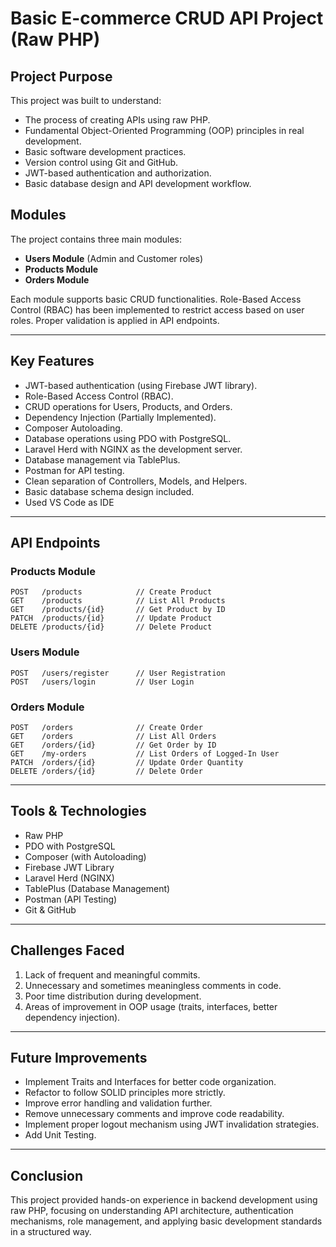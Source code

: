 # Basic E-commerce CRUD API Project (Raw PHP)

## Project Purpose

This project was built to understand:

* The process of creating APIs using raw PHP.
* Fundamental Object-Oriented Programming (OOP) principles in real development.
* Basic software development practices.
* Version control using Git and GitHub.
* JWT-based authentication and authorization.
* Basic database design and API development workflow.

## Modules

The project contains three main modules:

* **Users Module** (Admin and Customer roles)
* **Products Module**
* **Orders Module**

Each module supports basic CRUD functionalities. Role-Based Access Control (RBAC) has been implemented to restrict access based on user roles. Proper validation is applied in API endpoints.

---

## Key Features

* JWT-based authentication (using Firebase JWT library).
* Role-Based Access Control (RBAC).
* CRUD operations for Users, Products, and Orders.
* Dependency Injection (Partially Implemented).
* Composer Autoloading.
* Database operations using PDO with PostgreSQL.
* Laravel Herd with NGINX as the development server.
* Database management via TablePlus.
* Postman for API testing.
* Clean separation of Controllers, Models, and Helpers.
* Basic database schema design included.
* Used VS Code as IDE

---

## API Endpoints

### Products Module

```
POST   /products            // Create Product
GET    /products            // List All Products
GET    /products/{id}       // Get Product by ID
PATCH  /products/{id}       // Update Product
DELETE /products/{id}       // Delete Product
```

### Users Module

```
POST   /users/register      // User Registration
POST   /users/login         // User Login
```

### Orders Module

```
POST   /orders              // Create Order
GET    /orders              // List All Orders
GET    /orders/{id}         // Get Order by ID
GET    /my-orders           // List Orders of Logged-In User
PATCH  /orders/{id}         // Update Order Quantity
DELETE /orders/{id}         // Delete Order
```

---

## Tools & Technologies

* Raw PHP
* PDO with PostgreSQL
* Composer (with Autoloading)
* Firebase JWT Library
* Laravel Herd (NGINX)
* TablePlus (Database Management)
* Postman (API Testing)
* Git & GitHub

---

## Challenges Faced

1. Lack of frequent and meaningful commits.
2. Unnecessary and sometimes meaningless comments in code.
3. Poor time distribution during development.
4. Areas of improvement in OOP usage (traits, interfaces, better dependency injection).

---

## Future Improvements

* Implement Traits and Interfaces for better code organization.
* Refactor to follow SOLID principles more strictly.
* Improve error handling and validation further.
* Remove unnecessary comments and improve code readability.
* Implement proper logout mechanism using JWT invalidation strategies.
* Add Unit Testing.

---

## Conclusion

This project provided hands-on experience in backend development using raw PHP, focusing on understanding API architecture, authentication mechanisms, role management, and applying basic development standards in a structured way.
